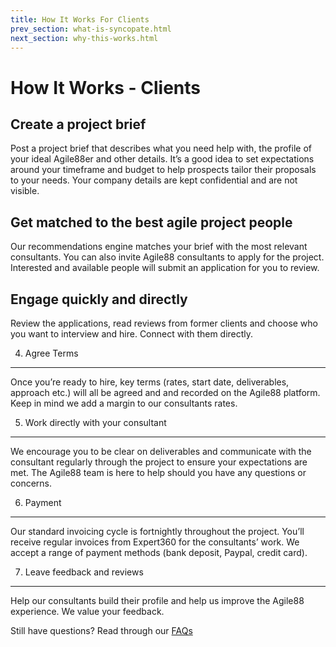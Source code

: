 ```yaml
---
title: How It Works For Clients
prev_section: what-is-syncopate.html
next_section: why-this-works.html
---
```


How It Works - Clients
===================

Create a project brief
-----------------------

Post a project brief that describes what you need help with, the profile of your ideal Agile88er and other details. It’s a good idea to set expectations around your timeframe and budget to help prospects tailor their proposals to your needs. Your company details are kept confidential and are not visible.

Get matched to the best agile project people
-------------------

Our recommendations engine matches your brief with the most relevant consultants. You can also invite Agile88 consultants to apply for the project. Interested and available people will submit an application for you to review.

Engage quickly and directly
---------------------------

Review the applications, read reviews from former clients and choose who you want to interview and hire. Connect with them directly.

4. Agree Terms
------------------

Once you’re ready to hire, key terms (rates, start date, deliverables, approach etc.) will all be agreed and and recorded on the Agile88 platform. Keep in mind we add a margin to our consultants rates.

5. Work directly with your consultant
-------------------------------------

We encourage you to be clear on deliverables and communicate with the consultant regularly through the project to ensure your expectations are met. The Agile88 team is here to help should you have any questions or concerns.

6. Payment
-------------------------------------
Our standard invoicing cycle is fortnightly throughout the project. You’ll receive regular invoices from Expert360 for the consultants’ work. We accept a range of payment methods (bank deposit, Paypal, credit card).

7. Leave feedback and reviews
-------------------------------------

Help our consultants build their profile and help us improve the Agile88 experience. We value your feedback.

Still have questions? Read through our [FAQs](FAQ.html)


